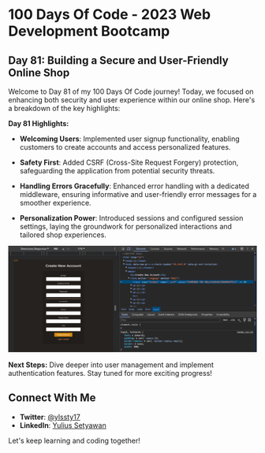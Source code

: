 # 100 Days Of Code - 2023 Web Development Bootcamp

## Day 81: Building a Secure and User-Friendly Online Shop

Welcome to Day 81 of my 100 Days Of Code journey! Today, we focused on enhancing both security and user experience within our online shop. Here's a breakdown of the key highlights:

**Day 81 Highlights:**

* **Welcoming Users**: Implemented user signup functionality, enabling customers to create accounts and access personalized features.

* **Safety First**: Added CSRF (Cross-Site Request Forgery) protection, safeguarding the application from potential security threats.

* **Handling Errors Gracefully**: Enhanced error handling with a dedicated middleware, ensuring informative and user-friendly error messages for a smoother experience.

* **Personalization Power**: Introduced sessions and configured session settings, laying the groundwork for personalized interactions and tailored shop experiences.

![Day 81 Preview](preview.png)

**Next Steps:** Dive deeper into user management and implement authentication features. Stay tuned for more exciting progress! 

## Connect With Me

- **Twitter**: [@ylssty17](https://twitter.com/ylssty17)
- **LinkedIn**: [Yulius Setyawan](https://linkedin.com/in/yulius17)

Let's keep learning and coding together! 
